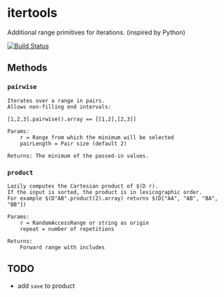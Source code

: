itertools
=========

Additional range primitives for iterations.
(inspired by Python)

[![Build Status](https://travis-ci.org/greenify/d-itertools.svg?branch=master)](https://travis-ci.org/greenify/d-itertools)

Methods
-------

### `pairwise`

```
Iterates over a range in pairs.
Allows non-filling end intervals:

[1,2,3].pairwise().array == [[1,2],[2,3]]

Params:
    r = Range from which the minimum will be selected
    pairLength = Pair size (default 2)

Returns: The minimum of the passed-in values.
```

### `product`

```
Lazily computes the Cartesian product of $(D r).
If the input is sorted, the product is in lexicographic order.
For example $(D"AB".product(2).array) returns $(D["AA", "AB", "BA", "BB"])

Params:
    r = RandomAccessRange or string as origin
    repeat = number of repetitions

Returns:
    Forward range with includes
```

TODO
----

- add `save` to product
